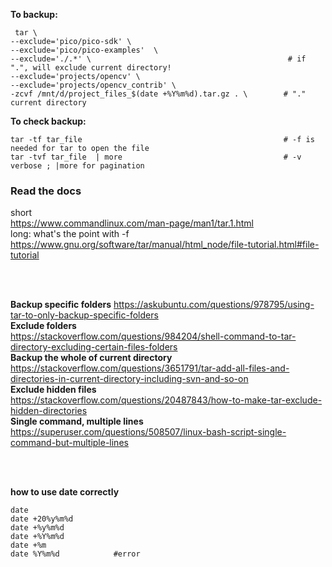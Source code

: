 **To backup:**
```
 tar \
--exclude='pico/pico-sdk' \
--exclude='pico/pico-examples'  \
--exclude='./.*' \                                            # if ".", will exclude current directory!
--exclude='projects/opencv' \
--exclude='projects/opencv_contrib' \
-zcvf /mnt/d/project_files_$(date +%Y%m%d).tar.gz . \        # "." current directory
```

**To check backup:**
```
tar -tf tar_file                                             # -f is needed for tar to open the file
tar -tvf tar_file  | more                                    # -v verbose ; |more for pagination
```

### Read the docs
short  
https://www.commandlinux.com/man-page/man1/tar.1.html  
long: what's the point with -f  
https://www.gnu.org/software/tar/manual/html_node/file-tutorial.html#file-tutorial  

</br>
</br>

**Backup specific folders**
https://askubuntu.com/questions/978795/using-tar-to-only-backup-specific-folders  
**Exclude folders**  
https://stackoverflow.com/questions/984204/shell-command-to-tar-directory-excluding-certain-files-folders  
**Backup the whole of current directory**  
https://stackoverflow.com/questions/3651791/tar-add-all-files-and-directories-in-current-directory-including-svn-and-so-on  
**Exclude hidden files**  
https://stackoverflow.com/questions/20487843/how-to-make-tar-exclude-hidden-directories  
**Single command, multiple lines**  
https://superuser.com/questions/508507/linux-bash-script-single-command-but-multiple-lines  

</br>
</br>

**how to use date correctly**
```
date
date +20%y%m%d
date +%y%m%d
date +%Y%m%d
date +%m
date %Y%m%d            #error
```
